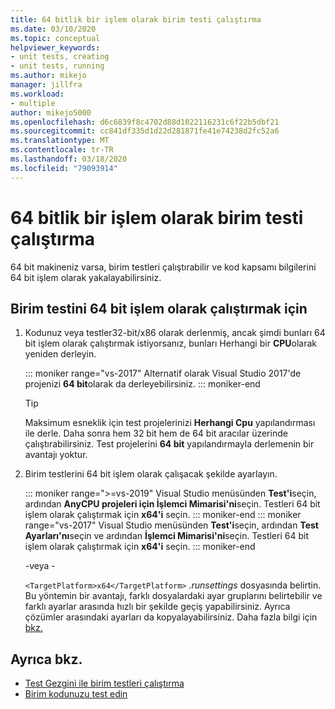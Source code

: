 ```yaml
---
title: 64 bitlik bir işlem olarak birim testi çalıştırma
ms.date: 03/10/2020
ms.topic: conceptual
helpviewer_keywords:
- unit tests, creating
- unit tests, running
ms.author: mikejo
manager: jillfra
ms.workload:
- multiple
author: mikejo5000
ms.openlocfilehash: d6c6839f8c4702d88d1022116231c6f22b5dbf21
ms.sourcegitcommit: cc841df335d1d22d281871fe41e74238d2fc52a6
ms.translationtype: MT
ms.contentlocale: tr-TR
ms.lasthandoff: 03/18/2020
ms.locfileid: "79093914"
---
```

# <a name="run-a-unit-test-as-a-64-bit-process"></a>64 bitlik bir işlem olarak birim testi çalıştırma

64 bit makineniz varsa, birim testleri çalıştırabilir ve kod kapsamı bilgilerini 64 bit işlem olarak yakalayabilirsiniz.

## <a name="to-run-a-unit-test-as-a-64-bit-process"></a>Birim testini 64 bit işlem olarak çalıştırmak için

1. Kodunuz veya testler32-bit/x86 olarak derlenmiş, ancak şimdi bunları 64 bit işlem olarak çalıştırmak istiyorsanız, bunları Herhangi bir **CPU**olarak yeniden derleyin.

   ::: moniker range="vs-2017"
   Alternatif olarak Visual Studio 2017'de projenizi **64 bit**olarak da derleyebilirsiniz.
   ::: moniker-end

    > [!TIP]
    > Maksimum esneklik için test projelerinizi **Herhangi Cpu** yapılandırması ile derle. Daha sonra hem 32 bit hem de 64 bit aracılar üzerinde çalıştırabilirsiniz. Test projelerini **64 bit** yapılandırmayla derlemenin bir avantajı yoktur.

2. Birim testlerini 64 bit işlem olarak çalışacak şekilde ayarlayın.

   ::: moniker range=">=vs-2019"
   Visual Studio menüsünden **Test'i**seçin, ardından **AnyCPU projeleri için İşlemci Mimarisi'ni**seçin. Testleri 64 bit işlem olarak çalıştırmak için **x64'i** seçin.
   ::: moniker-end
   ::: moniker range="vs-2017"
   Visual Studio menüsünden **Test'i**seçin, ardından **Test Ayarları'nı**seçin ve ardından **İşlemci Mimarisi'ni**seçin. Testleri 64 bit işlem olarak çalıştırmak için **x64'i** seçin.
   ::: moniker-end

   \-veya -

   `<TargetPlatform>x64</TargetPlatform>` *.runsettings* dosyasında belirtin. Bu yöntemin bir avantajı, farklı dosyalardaki ayar gruplarını belirtebilir ve farklı ayarlar arasında hızlı bir şekilde geçiş yapabilirsiniz. Ayrıca çözümler arasındaki ayarları da kopyalayabilirsiniz. Daha fazla bilgi için [bkz.](../test/configure-unit-tests-by-using-a-dot-runsettings-file.md)

## <a name="see-also"></a>Ayrıca bkz.

- [Test Gezgini ile birim testleri çalıştırma](../test/run-unit-tests-with-test-explorer.md)
- [Birim kodunuzu test edin](../test/unit-test-your-code.md)
